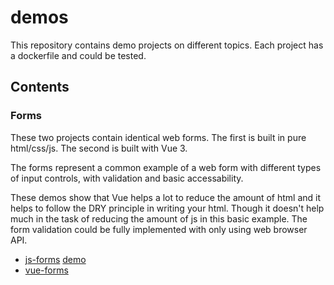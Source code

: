 # demos

This repository contains demo projects on different topics. Each project has a dockerfile and could be tested.

## Contents

### Forms

These two projects contain identical web forms. The first is built in pure html/css/js. The second is built with Vue 3.

The forms represent a common example of a web form with different types of input controls, with validation and basic accessability.

These demos show that Vue helps a lot to reduce the amount of html and it helps to follow the DRY principle in writing your html. Though it doesn't help much in the task of reducing the amount of js in this basic example. The form validation could be fully implemented with only using web browser API.

- [js-forms](/js-forms/) [demo](https://demo.arfedulov.dev/js-forms/)
- [vue-forms](/vue-forms/)
